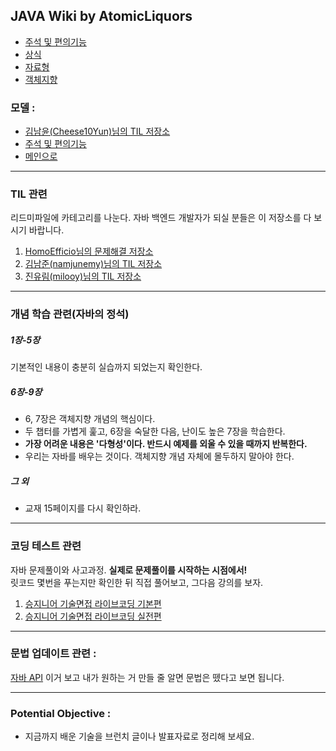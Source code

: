 

## JAVA Wiki by AtomicLiquors  
- [주석 및 편의기능](https://github.com/AtomicLiquors/Java_Wiki_Chb/tree/main/0.%EC%A3%BC%EC%84%9D%20%EB%B0%8F%20%ED%8E%B8%EC%9D%98%EA%B8%B0%EB%8A%A5)
- [상식](https://github.com/AtomicLiquors/Java_Wiki_Chb/tree/main/1.%EC%83%81%EC%8B%9D%EA%B3%BC%20%EB%B2%84%EC%A0%84)
- [자료형](https://github.com/AtomicLiquors/Java_Wiki_Chb/tree/main/A.%EC%9E%90%EB%A3%8C%ED%98%95)
- [객체지향](https://github.com/AtomicLiquors/Java_Wiki_Chb/tree/main/G.%EA%B0%9D%EC%B2%B4%EC%A7%80%ED%96%A5%EA%B3%BC%20%ED%81%B4%EB%9E%98%EC%8A%A4)



### 모델 :
- [김남윤(Cheese10Yun)님의 TIL 저장소](https://github.com/cheese10yun/TIL)
- [주석 및 편의기능](https://github.com/AtomicLiquors/Java_Wiki_Chb/blob/main/0.%EC%A3%BC%EC%84%9D_%EB%B0%8F_%ED%8E%B8%EC%9D%98%EA%B8%B0%EB%8A%A5/eclipse.md)
- [메인으로](https://github.com/AtomicLiquors/Java_Wiki_Chb/blob/main/Readme.md)

   


___

### TIL 관련

리드미파일에 카테고리를 나눈다.
자바 백엔드 개발자가 되실 분들은 이 저장소를 다 보시기 바랍니다.

1. [HomoEfficio님의 문제해결 저장소](https://github.com/HomoEfficio/dev-tips)
2. [김남준(namjunemy)님의 TIL 저장소](https://github.com/namjunemy/TIL)
3. [진유림(milooy)님의 TIL 저장소](http://milooy.github.io/TIL/)

___

### 개념 학습 관련(자바의 정석)

##### 1장-5장  
기본적인 내용이 충분히 실습까지 되었는지 확인한다.

##### 6장-9장  
- 6, 7장은 객체지향 개념의 핵심이다. 
- 두 챕터를 가볍게 훑고, 6장을 숙달한 다음, 난이도 높은 7장을 학습한다. 
- **가장 어려운 내용은 '다형성'이다. 반드시 예제를 외울 수 있을 때까지 반복한다.**
- 우리는 자바를 배우는 것이다. 객체지향 개념 자체에 몰두하지 말아야 한다.  

##### 그 외  
- 교재 15페이지를 다시 확인하라.

___

### 코딩 테스트 관련  

자바 문제풀이와 사고과정.
**실제로 문제풀이를 시작하는 시점에서!**  
릿코드 몇번을 푸는지만 확인한 뒤 직접 풀어보고,
그다음 강의를 보자.

1. [승지니어 기술면접 라이브코딩 기본편](https://www.youtube.com/watch?v=Bt11jaoqt_Y&list=PL2mzT_U4XxDm7p6g1o3KeQMsyRLfzSaVW)
2. [승지니어 기술면접 라이브코딩 실전편](https://www.youtube.com/watch?v=go8y4-vVg3Y&list=PL2mzT_U4XxDl8PP-jMk4rt6BPzBtS__pQ)

___

### 문법 업데이트 관련 :  
[자바 API](https://docs.oracle.com/en/java/javase/11/docs/api)
이거 보고 내가 원하는 거 만들 줄 알면 문법은 뗐다고 보면 됩니다.
&nbsp;
___

    
### Potential Objective :

- 지금까지 배운 기술을 브런치 글이나 발표자료로 정리해 보세요.
